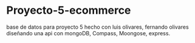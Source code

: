 # Proyecto-5-ecommerce
base de datos para proyecto 5 hecho con luis olivares, fernando olivares
diseñando una api con mongoDB, Compass, Moongose, express.
